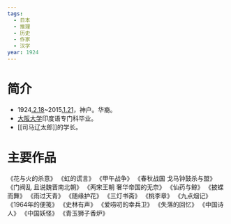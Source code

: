 ```yaml
---
tags:
  - 日本
  - 推理
  - 历史
  - 作家
  - 汉学
year: 1924
---
```

# 简介

- 1924[.2.18](2024-02-18.md)~2015[.1.21](2024-01-21.md)，神户。华裔。
- [大阪大学](大阪大学.md)印度语专门科毕业。
- [[司马辽太郎]]的学长。
# 主要作品

《花与火的杀意》
《虹的谎言》
《甲午战争》
《春秋战国 戈马钟鼓杀与盟》
《门阀乱 且说魏晋南北朝》
《两宋王朝 奢华帝国的无奈》
《仙药与鲸》
《披蝶而舞》
《雨过天青》
《随缘护花》
《三灯书斋》
《桃李章》
《九点烟记》
《1964年的便笺》
《史林有声》
《爱唠叨的幸兵卫》
《失落的回忆》
《中国诗人》
《中国妖怪》
《青玉狮子香炉》